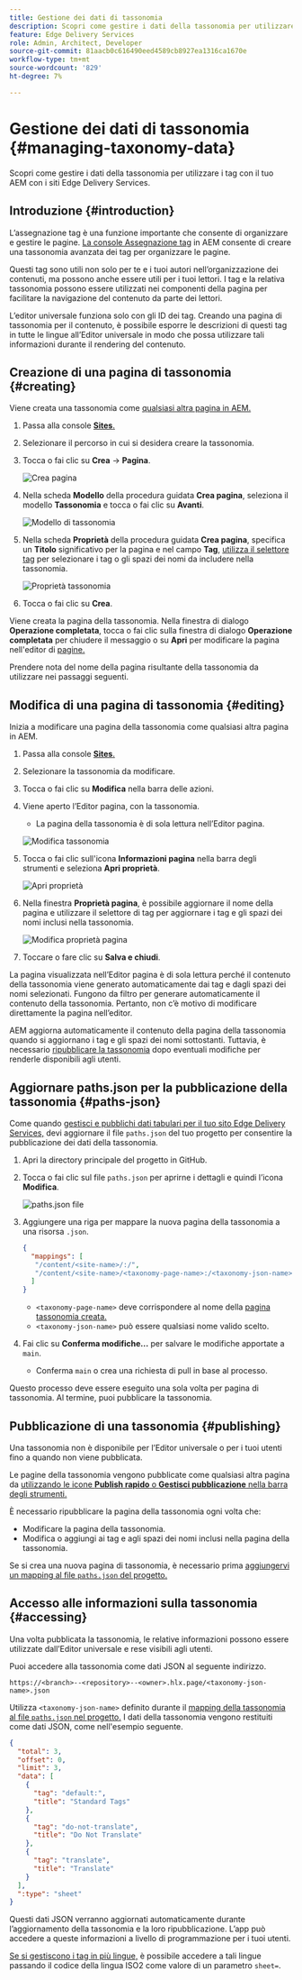 ```yaml
---
title: Gestione dei dati di tassonomia
description: Scopri come gestire i dati della tassonomia per utilizzare i tag con il tuo AEM con i siti Edge Delivery Services.
feature: Edge Delivery Services
role: Admin, Architect, Developer
source-git-commit: 81aacb0c616490eed4589cb8927ea1316ca1670e
workflow-type: tm+mt
source-wordcount: '829'
ht-degree: 7%

---
```



# Gestione dei dati di tassonomia {#managing-taxonomy-data}

Scopri come gestire i dati della tassonomia per utilizzare i tag con il tuo AEM con i siti Edge Delivery Services.

## Introduzione {#introduction}

L’assegnazione tag è una funzione importante che consente di organizzare e gestire le pagine. [La console Assegnazione tag](/help/sites-cloud/administering/tags.md#tagging-console) in AEM consente di creare una tassonomia avanzata dei tag per organizzare le pagine.

Questi tag sono utili non solo per te e i tuoi autori nell’organizzazione dei contenuti, ma possono anche essere utili per i tuoi lettori. I tag e la relativa tassonomia possono essere utilizzati nei componenti della pagina per facilitare la navigazione del contenuto da parte dei lettori.

L’editor universale funziona solo con gli ID dei tag. Creando una pagina di tassonomia per il contenuto, è possibile esporre le descrizioni di questi tag in tutte le lingue all’Editor universale in modo che possa utilizzare tali informazioni durante il rendering del contenuto.

## Creazione di una pagina di tassonomia {#creating}

Viene creata una tassonomia come [qualsiasi altra pagina in AEM.](/help/sites-cloud/authoring/sites-console/creating-pages.md)

1. Passa alla console [**Sites**.](/help/sites-cloud/authoring/sites-console/introduction.md)

1. Selezionare il percorso in cui si desidera creare la tassonomia.

1. Tocca o fai clic su **Crea** -> **Pagina**.

   ![Crea pagina](assets/taxonomy/create-page.png)

1. Nella scheda **Modello** della procedura guidata **Crea pagina**, seleziona il modello **Tassonomia** e tocca o fai clic su **Avanti**.

   ![Modello di tassonomia](assets/taxonomy/taxonomy-template.png)

1. Nella scheda **Proprietà** della procedura guidata **Crea pagina**, specifica un **Titolo** significativo per la pagina e nel campo **Tag**, [utilizza il selettore tag](/help/sites-cloud/authoring/sites-console/tags.md) per selezionare i tag o gli spazi dei nomi da includere nella tassonomia.

   ![Proprietà tassonomia](assets/taxonomy/create-page-wizard-properties.png)

1. Tocca o fai clic su **Crea**.

Viene creata la pagina della tassonomia. Nella finestra di dialogo **Operazione completata**, tocca o fai clic sulla finestra di dialogo **Operazione completata** per chiudere il messaggio o su **Apri** per modificare la pagina nell&#39;editor di [pagine.](/help/sites-cloud/authoring/page-editor/introduction.md)

Prendere nota del nome della pagina risultante della tassonomia da utilizzare nei passaggi seguenti.

## Modifica di una pagina di tassonomia {#editing}

Inizia a modificare una pagina della tassonomia come qualsiasi altra pagina in AEM.

1. Passa alla console [**Sites**.](/help/sites-cloud/authoring/sites-console/introduction.md)

1. Selezionare la tassonomia da modificare.

1. Tocca o fai clic su **Modifica** nella barra delle azioni.

1. Viene aperto l’Editor pagina, con la tassonomia.

   * La pagina della tassonomia è di sola lettura nell’Editor pagina.

   ![Modifica tassonomia](assets/taxonomy/edit-page.png)

1. Tocca o fai clic sull&#39;icona **Informazioni pagina** nella barra degli strumenti e seleziona **Apri proprietà**.

   ![Apri proprietà](assets/taxonomy/open-properties.png)

1. Nella finestra **Proprietà pagina**, è possibile aggiornare il nome della pagina e utilizzare il selettore di tag per aggiornare i tag e gli spazi dei nomi inclusi nella tassonomia.

   ![Modifica proprietà pagina](assets/taxonomy/edit-properties.png)

1. Toccare o fare clic su **Salva e chiudi**.

La pagina visualizzata nell’Editor pagina è di sola lettura perché il contenuto della tassonomia viene generato automaticamente dai tag e dagli spazi dei nomi selezionati. Fungono da filtro per generare automaticamente il contenuto della tassonomia. Pertanto, non c’è motivo di modificare direttamente la pagina nell’editor.

AEM aggiorna automaticamente il contenuto della pagina della tassonomia quando si aggiornano i tag e gli spazi dei nomi sottostanti. Tuttavia, è necessario [ripubblicare la tassonomia](#publishing) dopo eventuali modifiche per renderle disponibili agli utenti.

## Aggiornare paths.json per la pubblicazione della tassonomia {#paths-json}

Come quando [gestisci e pubblichi dati tabulari per il tuo sito Edge Delivery Services,](/help/edge/wysiwyg-authoring/tabular-data.md) devi aggiornare il file `paths.json` del tuo progetto per consentire la pubblicazione dei dati della tassonomia.

1. Apri la directory principale del progetto in GitHub.

1. Tocca o fai clic sul file `paths.json` per aprirne i dettagli e quindi l’icona **Modifica**.

   ![paths.json file](assets/taxonomy/paths-json.png)

1. Aggiungere una riga per mappare la nuova pagina della tassonomia a una risorsa `.json`.

   ```json
   {
     "mappings": [
      "/content/<site-name>/:/",
      "/content/<site-name>/<taxonomy-page-name>:/<taxonomy-json-name>.json"
     ]
   }
   ```

   * `<taxonomy-page-name>` deve corrispondere al nome della [pagina tassonomia creata.](#creating)
   * `<taxonomy-json-name>` può essere qualsiasi nome valido scelto.

1. Fai clic su **Conferma modifiche...** per salvare le modifiche apportate a `main`.

   * Conferma `main` o crea una richiesta di pull in base al processo.

Questo processo deve essere eseguito una sola volta per pagina di tassonomia. Al termine, puoi pubblicare la tassonomia.

## Pubblicazione di una tassonomia {#publishing}

Una tassonomia non è disponibile per l’Editor universale o per i tuoi utenti fino a quando non viene pubblicata.

Le pagine della tassonomia vengono pubblicate come qualsiasi altra pagina da [utilizzando le icone **Publish rapido** o **Gestisci pubblicazione** nella barra degli strumenti.](/help/sites-cloud/authoring/sites-console/publishing-pages.md)

È necessario ripubblicare la pagina della tassonomia ogni volta che:

* Modificare la pagina della tassonomia.
* Modifica o aggiungi ai tag e agli spazi dei nomi inclusi nella pagina della tassonomia.

Se si crea una nuova pagina di tassonomia, è necessario prima [aggiungervi un mapping al file `paths.json` del progetto.](#paths-json)

## Accesso alle informazioni sulla tassonomia {#accessing}

Una volta pubblicata la tassonomia, le relative informazioni possono essere utilizzate dall’Editor universale e rese visibili agli utenti.

Puoi accedere alla tassonomia come dati JSON al seguente indirizzo.

`https://<branch>--<repository>--<owner>.hlx.page/<taxonomy-json-name>.json`

Utilizza `<taxonomy-json-name>` definito durante il [mapping della tassonomia al file `paths.json` nel progetto.](#paths-json) I dati della tassonomia vengono restituiti come dati JSON, come nell&#39;esempio seguente.

```json
{
  "total": 3,
  "offset": 0,
  "limit": 3,
  "data": [
    {
      "tag": "default:",
      "title": "Standard Tags"
    },
    {
      "tag": "do-not-translate",
      "title": "Do Not Translate"
    },
    {
      "tag": "translate",
      "title": "Translate"
    }
  ],
  ":type": "sheet"
}
```

Questi dati JSON verranno aggiornati automaticamente durante l’aggiornamento della tassonomia e la loro ripubblicazione. L’app può accedere a queste informazioni a livello di programmazione per i tuoi utenti.

[Se si gestiscono i tag in più lingue,](/help/sites-cloud/administering/tags.md#managing-tags-in-different-languages) è possibile accedere a tali lingue passando il codice della lingua ISO2 come valore di un parametro `sheet=`.
